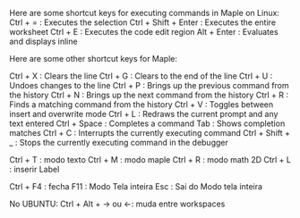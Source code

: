Here are some shortcut keys for executing commands in Maple on Linux:
Ctrl + =             : Executes the selection
Ctrl + Shift + Enter : Executes the entire worksheet
Ctrl + E             : Executes the code edit region
Alt + Enter          : Evaluates and displays inline

Here are some other shortcut keys for Maple:

Ctrl + X     : Clears the line
Ctrl + G     : Clears to the end of the line
Ctrl + U     : Undoes changes to the line
Ctrl + P     : Brings up the previous command from the history
Ctrl + N     : Brings up the next command from the history
Ctrl + R     : Finds a matching command from the history
Ctrl + V     : Toggles between insert and overwrite mode
Ctrl + L     : Redraws the current prompt and any text entered
Ctrl + Space : Completes a command
Tab              : Shows completion matches
Ctrl + C         : Interrupts the currently executing command
Ctrl + Shift + _ : Stops the currently executing command in the debugger



Ctrl + T     : modo texto
Ctrl + M     : modo maple
Ctrl + R     : modo math 2D
Ctrl + L     : inserir Label

Ctrl + F4    : fecha
F11          : Modo Tela inteira
Esc          : Sai do Modo tela inteira

No UBUNTU:
Ctrl + Alt + -> ou <-: muda entre workspaces
